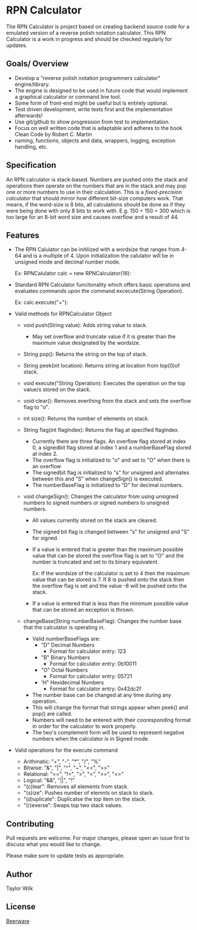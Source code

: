 # RPN Calculator
The RPN Calculator is project based on creating backend source code for a emulated version of a reverse polish notation calculator.  This RPN Calculator is a work in progress and should be checked regularly for updates.

## Goals/ Overview
* Develop a "reverse polish notation programmers calculator" engine/library. 
* The engine is designed to be used in future code that would implement a graphical calculator or command line tool. 
* Some form of front-end might be useful but is entirely optional.
* Test driven development, write tests first and the implementation afterwards!
* Use git/github to show progression from test to implementation.
* Focus on well written code that is adaptable and adheres to the book Clean Code by Robert C. Martin
* naming, functions, objects and data, wrappers, logging, exception handling, etc.

## Specification
An RPN calculator is stack-based. Numbers are pushed onto the stack and operations then operate on the numbers that are in the stack and may pop one or more numbers to use in their calculation. This is a *fixed-precision calculator* that should mirror how different bit-size computers work. That means, if the word-size is 8 bits, all calculations should be done as if they were being done with only 8 bits to work with. E.g. 150 + 150 = 300 which is too large for an 8-bit word size and causes overflow and a result of 44.

## Features
* The RPN Calulator can be initilized with a wordsize that ranges from 4-64 and is a multiple of 4.  Upon initialization the calulator will be in unsigned mode and decimal number mode.

    Ex: RPNCalulator calc = new RPNCalculator(16):

* Standard RPN Calculator funcitonality which offers basic operations and evaluates commands upon the command excecute(String Operation).

    Ex: calc.execute("+"):
	
* Valid methods for RPNCalculator Object

  * void push(String value): Adds string value to stack.
    * May set overflow and truncate value if it is greater than the maximum value designated by the wordsize.
  * String pop(): Returns the string on the top of stack.
  * String peek(int location): Returns string at location from top(0)of stack.
  * void execute("String Operation): Executes the operation on the top value/s stored on the stack.
  * void clear(): Removes everthing from the stack and sets the overflow flag to "o".
  * int size(): Returns the number of elements on stack.
  * String flag(int flagIndex): Returns the flag at specified flagIndex.
    * Currently there are three flags. An overflow flag stored at index 0, a signedbit flag stored at index 1 and a numberBaseFlag stored at index 2.
    * The overflow flag is initialized to "o" and set to "O" when there is an overflow
    * The signedbit flag is initialized to "s" for unsigned and alternates between this and "S" when changeSign() is executed.
    * The numberBaseFlag is initialized to "D" for decimal numbers. 

  * void changeSign(): Changes the calculator from using unsigned numbers to signed numbers or signed numbers to unsigned numbers.
    * All values currently stored on the stack are cleared.
    * The signed bit flag is changed between "s" for unsigned and "S" for signed.
    * If a value is entered that is greater than the maximum possible value that can be stored the overflow flag is set to "O" and the number is truncated and set to its binary equivalent.
    
        Ex: If the wordsize of the calculator is set to 4 then the maximum value that can be stored is 7.  If 8 is pushed onto the stack then the overflow flag is set and the value -8 will be pushed onto the stack.
    * If a value is entered that is less than the minimum possible value that can be stored an exception is thrown.

  * changeBase(String numberBaseFlag): Changes the number base that the calculator is operating in.
    * Valid numberBaseFlags are:
      * "D" Decimal Numbers
        * Format for calculator entry: 123 
      * "B" Binary Numbers
        * Format for calculator entry: 0b10011
      * "O" Octal Numbers
        * Format for calculator entry: 05721
      * 'H" Hexidecimal Numbers
        * Format for calculator entry: 0x42dc2f
    * The number base can be changed at any time during any operation.  
    * This will change the format that strings appear when peek() and pop() are called.
    * Numbers will need to be entered with their cooresponding format in order for the calculator to work properly.
    * The two's complement form will be used to represent negative numbers when the calculator is in Signed mode. 

* Valid operations for the execute command
  * Arithmatic: "+", "-", "*", "/", "%"
  * Bitwise: "&", "|", "^", "~", "<<", ">>"	
  * Relational: "==", "!=", ">", "<", ">=", "<="
  * Logical: "&&", "||", "!"
  * "(c)lear": Removes all elements from stack.
  * "(s)ize": Pushes number of elemnts on stack to stack.
  * "(d)uplicate": Duplicatse the top item on the stack.
  * "(r)everse": Swaps top two stack values.

## Contributing
Pull requests are welcome. For major changes, please open an issue first to discuss what you would like to change.

Please make sure to update tests as appropriate.

## Author
Taylor Wilk

## License
[Beerware](https://en.wikipedia.org/wiki/Beerware)